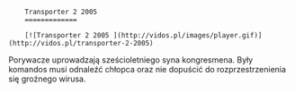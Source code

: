 
        Transporter 2 2005 
        =============
        
        [![Transporter 2 2005 ](http://vidos.pl/images/player.gif)](http://vidos.pl/transporter-2-2005)
        
        
 Porywacze uprowadzają sześcioletniego syna kongresmena. Były komandos musi odnaleźć chłopca oraz nie dopuścić do rozprzestrzenienia się groźnego wirusa.
    